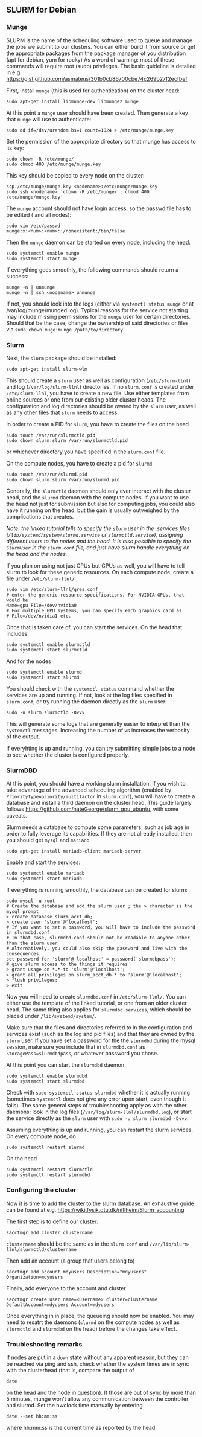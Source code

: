 ## SLURM for Debian

### Munge

SLURM is the name of the scheduling software used to queue and manage the jobs we submit to our clusters.
You can either build it from source or get the appropriate packages from the package manager of you distribution
(apt for debian, yum for rocky)
As a word of warning: most of these commands will require root (sudo) privileges.
The basic guideline is detailed in e.g. https://gist.github.com/asmateus/301b0cb86700cbe74c269b27f2ecfbef

First, install `munge` (this is used for authentication) on the cluster head:
```
sudo apt-get install libmunge-dev libmunge2 munge
```

At this point a `munge` user should have been created.
Then generate a key that `munge` will use to authenticate:
```
sudo dd if=/dev/urandom bs=1 count=1024 > /etc/munge/munge.key
```
Set the permission of the appropriate directory so that munge has access to its key:
```
sudo chown -R /etc/munge/
sudo chmod 400 /etc/munge/munge.key
```

This key should be copied to every node on the cluster:
```
scp /etc/munge/munge.key <nodename>:/etc/munge/munge.key
sudo ssh <nodename> 'chown -R /etc/munge/ ; chmod 400 /etc/munge/munge.key'
```

The `munge` account should not have login access, so the passwd file has to be edited (
and all nodes):
```
sudo vim /etc/passwd
munge:x:<num>:<num>::/nonexistent:/bin/false
```

Then the `munge` daemon can be started on every node, including the head:
```
sudo systemctl enable munge
sudo systemctl start munge
```

If everything goes smoothly, the following commands should return a success:
```
munge -n | unmunge
munge -n | ssh <nodename> unmunge
```

If not, you should look into the logs (either via `systemctl status munge` or at /var/log/munge/munged.log).
Typical reasons for the service not starting may include missing permissions for the `munge` user for certain directories.
Should that be the case, change the ownership of said directories or files via `sudo chown muge:munge /path/to/directory`

### Slurm

Next, the `slurm` package should be installed:
```
sudo apt-get install slurm-wlm
```

This should create a `slurm` user as well as configuration (`/etc/slurm-llnl`) and log (`/var/log/slurm-llnl`) directories.
If no `slurm.conf` is created under `/etc/slurm-llnl`, you have to create a new file. Use either templates from online sources
or one from our existing older cluster heads. The configuration and log directories should be owned by the `slurm` user, as well
as any other files that `slurm` needs to access.

In order to create a PID for `slurm`, you have to create the files on the head
```
sudo touch /var/run/slurmctld.pid
sudo chown slurm:slurm /var/run/slurmctld.pid
```
or whichever directory you have specified in the `slurm.conf` file.

On the compute nodes, you have to create a pid for `slurmd`
```
sudo touch /var/run/slurmd.pid
sudo chown slurm:slurm /var/run/slurmd.pid
```

Generally, the `slurmctld` daemon should only ever interact with the cluster head, and the `slurmd` daemon with the compute nodes.
If you want to use the head not just for submission but also for computing jobs, you could also have it running on the head,
but the gain is usually outweighed by the complications that creates.

*Note: the linked tutorial tells to specify the `slurm` user in the .services files (`/lib/systemd/system/slurmd.service` or
`slurmctld.service`), assigning different users to the nodes and the head. It is also possible to specify the `SlurmUser` in the
`slurm.conf` file, and just have slurm handle everything on the head and the nodes.*

If you plan on using not just CPUs but GPUs as well, you will have to tell slurm to look for these generic resources.
On each compute node, create a file under `/etc/slurm-llnl/`
```
sudo vim /etc/slurm-llnl/gres.conf
# enter the generic resource specifications. For NVIDIA GPUs, that would be
Name=gpu File=/dev/nvidia0
# For multiple GPU systems, you can specify each graphics card as
# File=/dev/nvidia1 etc.
```

Once that is taken care of, you can start the services. On the head that includes
```
sudo systemctl enable slurmctld
sudo systemctl start slurmctld
```

And for the nodes
```
sudo systemctl enable slurmd
sudo systemctl start slurmd
```

You should check with the `systemctl status` command whether the services are up and running. If not, look at the log files specified
in `slurm.conf`, or try running the daemon directly as the `slurm` user:
```
sudo -u slurm slurmctld -Dvvv
```
This will generate some logs that are generally easier to interpret than the `systemctl` messages. Increasing the number of `v`s increases
the verbosity of the output.

If everyhting is up and running, you can try submitting simple jobs to a node to see whether the cluster is configured properly.

### SlurmDBD

At this point, you should have a working slurm installation. If you wish to take advantage of the advanced scheduling algorithm
(enabled by `PriorityType=priority/multifactor` in `slurm.conf`), you will have to create a database and install a third daemon
on the cluster head.
This guide largely follows https://github.com/nateGeorge/slurm_gpu_ubuntu, with some caveats.

Slurm needs a database to compute some parameters, such as job age in order to fully leverage its capabilities.
If they are not already installed, then you should get `mysql` and `mariadb`
```
sudo apt-get install mariadb-client mariadb-server
```
Enable and start the services:
```
sudo systemctl enable mariadb
sudo systemctl start mariadb
```

If everything is running smoothly, the database can be created for slurm:
```
sudo mysql -u root
# Create the database and add the slurm user ; the > character is the mysql prompt
> create database slurm_acct_db;
> create user 'slurm'@'localhost';
# If you want to set a password, you will have to include the password in slurmdbd.conf
# In that case, slurmdbd.conf should not be readable to anyone other than the slurm user
# Alternatively, you could also skip the password and live with the consequences
set password for 'slurm'@'localhost' = password('slurmdbpass');
# give slurm access to the things it requires
> grant usage on *.* to 'slurm'@'localhost';
> grant all privileges on slurm_acct_db.* to 'slurm'@'localhost';
> flush privileges;
> exit
```

Now you will need to create `slurmdbd.conf` in `/etc/slurm-llnl/`. You can either use the template of
the linked tutorial, or one from an older cluster head. The same thing also applies for `slurmdbd.services`,
which should be placed under `/lib/systemd/system/`.

Make sure that the files and directories referred to in the configuration and services exist (such as the log
and pid files) and that they are owned by the `slurm` user. If you have set a password for the the `slurmdbd`
during the mysql session, make sure you include that in `slurmdbd.conf` as `StoragePass=slurmdbdpass`, or whatever
password you chose.

At this point you can start the `slurmdbd` daemon
```
sudo systemctl enable slurmdbd
sudo systemctl start slurmdbd
```
Check with `sudo systemctl status slurmdbd` whether it is actually running (sometimes `systemctl` does not
give any error upon start, even though it fails). The same general steps of troubleshooting apply as with
the other daemons: look in the log files (`/var/log/slurm-llnl/slurmdbd.log`), or start the service
directly as the `slurm` user with `sudo -u slurm slurmdbd -Dvvv`.

Assuming everything is up and running, you can restart the slurm services. On every compute node, do
```
sudo systemctl restart slurmd
```
On the head
```
sudo systemctl restart slurmctld
sudo systemctl restart slurmdbd
```

### Configuring the cluster

Now it is time to add the cluster to the slurm database. An exhaustive guide can be found at e.g.
https://wiki.fysik.dtu.dk/niflheim/Slurm_accounting

The first step is to define our cluster:
```
sacctmgr add cluster clustername
```
`clustername` should  be the same as in the `slurm.conf` and `/var/lib/slurm-llnl/slurmctld/clustername`

Then add an account (a group that users belong to)
```
sacctmgr add account mdyusers Description="mdyusers" Organization=mdyusers
```

Finally, add everyone to the account and cluster
```
sacctmgr create user name=<username> cluster=clustername DefaultAccount=mdyusers Account=mdyusers
```

Once everything in in place, the queueing should now be enabled. You may need to resatrt the daemons
(`slurmd` on the compute nodes as well as `slurmctld` and `slurmdbd` on the head) before the changes take effect.

### Troubleshooting remarks

If nodes are put in a `down` state without any apparent reason, but they can be reached via ping and ssh,
check whether the system times are in sync with the clusterhead (that is, compare the output of
```
date
```
on the head and the node in question). If those are out of sync by more than 5 minutes, munge won't allow any
communication between the controller and slurmd. Set the hwclock time manually by entering
```
date --set hh:mm:ss
```
where hh:mm:ss is the current time as reported by the head.
